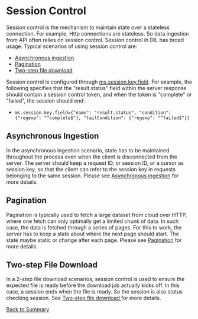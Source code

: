 # Session Control

Session control is the mechanism to maintain state over a stateless connection. For example, Http connections
are stateless. So data ingestion from API often relies on session control. Session control in DIL has broad
usage. Typical scenarios of using session control are:

- [Asynchronous ingestion](../patterns/asynchronous-ingestion-pattern.md)
- [Pagination](../concepts/pagination.md)
- [Two-step file download ](../how-to/status-check-job.md)

Session control is configured through [ms.session.key.field](../parameters/ms.session.key.field.md). 
For example, the following specifies that the "result.status" field within the server response should
contain a session control token, and when the token is "complete" or "failed", the session should end. 

- `ms.session.key.field={"name": "result.status", "condition": {"regexp": "^complete$"}, "failCondition": {"regexp": "^failed$"}}`

## Asynchronous Ingestion

In the asynchronous ingestion scenario, state has to be maintained throughout the process even when the client is disconnected 
from the server. The server should keep a request ID, or session ID, or a cursor as session key, so that the client can refer to the 
session key in requests belonging to the same session. Please see [Asynchronous ingestion](../patterns/asynchronous-ingestion-pattern.md)
for more details.

## Pagination

Pagination is typically used to fetch a large dataset from cloud over HTTP, where
one fetch can only optimally get a limited chunk of data. In such case,
the data is fetched through a series of pages. For this to work, the server has to keep a state
about where the next page should start. The state maybe static or change after each page.
Please see [Pagination](../concepts/pagination.md) for more details. 

## Two-step File Download

In a 2-step file download scenarios, session control is used to ensure the expected file is ready before 
the download job actually kicks off. In this case, a session ends when the file is ready. So the session is also
status checking session. See [Two-step file download ](../how-to/status-check-job.md) for more details. 

[Back to Summary](summary.md#session-control)